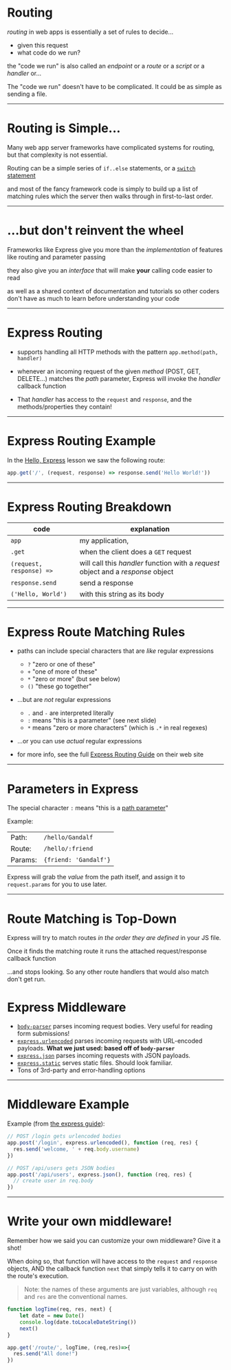 # Routing

*routing* in web apps is essentially a set of rules to decide...

  * given this request
  * what code do we run?
  
the "code we run" is also called an *endpoint* or a *route* or a *script* or a *handler* or...

The "code we run" doesn't have to be complicated. It could be as simple as sending a file.

---

# Routing is Simple...

Many web app server frameworks have complicated systems for routing, but that complexity is not essential.

Routing can be a simple series of `if..else` statements, or a [`switch` statement](https://developer.mozilla.org/en-US/docs/Web/JavaScript/Reference/Statements/switch) 

and most of the fancy framework code is simply to build up a list of matching rules which the server then walks through in first-to-last order.

---

# ...but don't reinvent the wheel

Frameworks like Express give you more than the *implementation* of features like routing and parameter passing

they also give you an *interface* that will make **your** calling code easier to read

as well as a shared context of documentation and tutorials so other coders don't have as much to learn before understanding your code

---

# Express Routing

* supports handling all HTTP methods with the pattern `app.method(path, handler)`

* whenever an incoming request of the given *method* (POST, GET, DELETE...) matches the *path* parameter, Express will invoke the *handler* callback function

* That *handler* has access to the `request` and `response`, and the methods/properties they contain!

---

# Express Routing Example

In the [Hello, Express](./hello_express) lesson we saw the following route:

```js
app.get('/', (request, response) => response.send('Hello World!'))
```

---

# Express Routing Breakdown

| code | explanation |
|---|---|
| `app` | my application, |
| `.get` | when the client does a `GET` request |
| `(request, response) =>` | will call this *handler* function with a *request* object and a *response* object |
| `response.send` | send a response |
| `('Hello, World')` | with this string as its body | 

---

# Express Route Matching Rules

* paths can include special characters that are *like* regular expressions

  * `?` "zero or one of these"
  * `+` "one of more of these"
  * `*` "zero or more" (but see below)
  * `()` "these go together"
* ...but are *not* regular expressions
  * `.` and `-` are interpreted literally
  * `:` means "this is a parameter" (see next slide)
  * `*` means "zero or more characters" (which is `.*` in real regexes)
* ...or you can use *actual* regular expressions
* for more info, see the full [Express Routing Guide](https://expressjs.com/en/guide/routing.html) on their web site

---

# Parameters in Express

The special character `:` means "this is a [path parameter](./parameters#path_parameters)"

Example:

|  |  |
|---|---|
| Path:| `/hello/Gandalf` | 
| Route:| `/hello/:friend` | 
| Params:| `{friend: 'Gandalf'}` | 

Express will grab the *value* from the path itself, and assign it to `request.params` for you to use later.

---

# Route Matching is Top-Down

Express will try to match routes *in the order they are defined* in your JS file.

Once it finds the matching route it runs the attached request/response callback function

...and stops looking. So any other route handlers that would also match don't get run.

# Express Middleware

* [`body-parser`](https://expressjs.com/en/resources/middleware/body-parser.html) parses incoming request bodies. Very useful for reading form submissions!
* [`express.urlencoded`](https://expressjs.com/en/4x/api.html#express.urlencoded) parses incoming requests with URL-encoded payloads. **What we just used: based off of `body-parser`**
* [`express.json`](https://expressjs.com/en/4x/api.html#express.json) parses incoming requests with JSON payloads.
* [`express.static`](http://expressjs.com/en/4x/api.html#express.static) serves static files. Should look familiar.
* Tons of 3rd-party and error-handling options

---

# Middleware Example

Example (from [the express guide](http://expressjs.com/en/resources/middleware/body-parser.html)):

```javascript
// POST /login gets urlencoded bodies
app.post('/login', express.urlencoded(), function (req, res) {
  res.send('welcome, ' + req.body.username)
})

// POST /api/users gets JSON bodies
app.post('/api/users', express.json(), function (req, res) {
  // create user in req.body
})
```

---

# Write your own middleware!

Remember how we said you can customize your own middleware? Give it a shot!

When doing so, that function will have access to the `request` and `response` objects, AND the callback function `next` that simply tells it to carry on with the route's execution.

> Note: the names of these arguments are just variables, although `req` and `res` are the conventional names.

```javascript
function logTime(req, res, next) {
    let date = new Date()
    console.log(date.toLocaleDateString()) 
    next()
}

app.get('/route/', logTime, (req,res)=>{
  res.send("All done!")
})
```